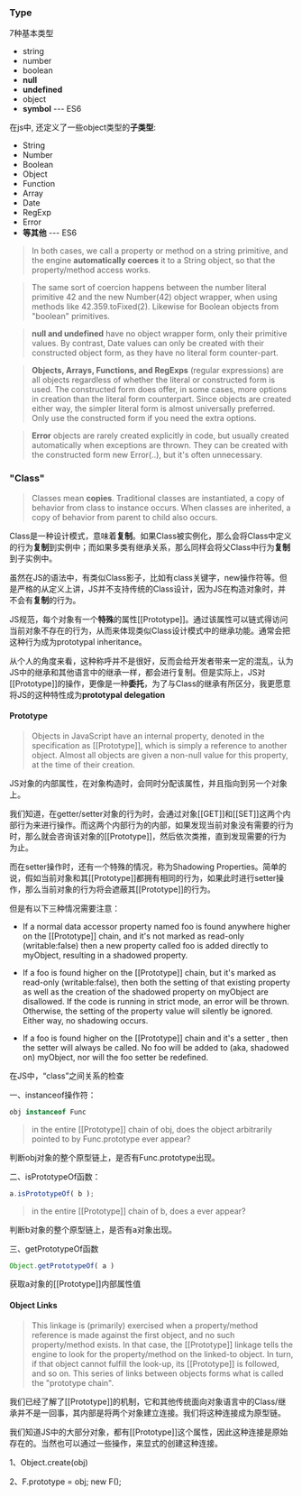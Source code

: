 ### Type

7种基本类型
- string
- number
- boolean
- **null**
- **undefined**
- object
- **symbol** --- ES6

在js中, 还定义了一些object类型的**子类型**:
- String
- Number
- Boolean
- Object
- Function
- Array
- Date
- RegExp
- Error
- **等其他** --- ES6


> In both cases, we call a property or method on a string primitive, and the engine **automatically coerces** it to a String object, so that the property/method access works.

> The same sort of coercion happens between the number literal primitive 42 and the new Number(42) object wrapper, when using methods like 42.359.toFixed(2). Likewise for Boolean objects from "boolean" primitives.

> **null and undefined** have no object wrapper form, only their primitive values. By contrast, Date values can only be created with their constructed object form, as they have no literal form counter-part.

> **Objects, Arrays, Functions, and RegExps** (regular expressions) are all objects regardless of whether the literal or constructed form is used. The constructed form does offer, in some cases, more options in creation than the literal form counterpart. Since objects are created either way, the simpler literal form is almost universally preferred. Only use the constructed form if you need the extra options.

> **Error** objects are rarely created explicitly in code, but usually created automatically when exceptions are thrown. They can be created with the constructed form new Error(..), but it's often unnecessary.


### "Class"

> Classes mean **copies**.
> Traditional classes are instantiated, a copy of behavior from class to instance occurs. When classes are inherited, a copy of behavior from parent to child also occurs.

Class是一种设计模式，意味着**复制**。如果Class被实例化，那么会将Class中定义的行为**复制**到实例中；而如果多类有继承关系，那么同样会将父Class中行为**复制**到子实例中。

虽然在JS的语法中，有类似Class影子，比如有class关键字，new操作符等。但是严格的从定义上讲，JS并不支持传统的Class设计，因为JS在构造对象时，并不会有**复制**的行为。

JS规范，每个对象有一个**特殊**的属性\[\[Prototype]]。通过该属性可以链式得访问当前对象不存在的行为，从而来体现类似Class设计模式中的继承功能。通常会把这种行为成为prototypal inheritance。

从个人的角度来看，这种称呼并不是很好，反而会给开发者带来一定的混乱，认为JS中的继承和其他语言中的继承一样，都会进行复制。但是实际上，JS对\[\[Prototype]]的操作，更像是一种**委托**，为了与Class的继承有所区分，我更愿意将JS的这种特性成为**prototypal delegation**

#### Prototype

> Objects in JavaScript have an internal property, denoted in the specification as \[\[Prototype]], which is simply a reference to another object. Almost all objects are given a non-null value for this property, at the time of their creation.

JS对象的内部属性，在对象构造时，会同时分配该属性，并且指向到另一个对象上。

我们知道，在getter/setter对象的行为时，会通过对象\[\[GET]]和\[\[SET]]这两个内部行为来进行操作。而这两个内部行为的内部，如果发现当前对象没有需要的行为时，那么就会咨询该对象的\[\[Prototype]]，然后依次类推，直到发现需要的行为为止。

而在setter操作时，还有一个特殊的情况，称为Shadowing Properties。简单的说，假如当前对象和其\[\[Prototype]]都拥有相同的行为，如果此时进行setter操作，那么当前对象的行为将会遮蔽其\[\[Prototype]]的行为。

但是有以下三种情况需要注意：

- If a normal data accessor property named foo is found anywhere higher on the \[\[Prototype]] chain, and it's not marked as read-only (writable:false) then a new property called foo is added directly to myObject, resulting in a shadowed property.

- If a foo is found higher on the \[\[Prototype]] chain, but it's marked as read-only (writable:false), then both the setting of that existing property as well as the creation of the shadowed property on myObject are disallowed. If the code is running in strict mode, an error will be thrown. Otherwise, the setting of the property value will silently be ignored. Either way, no shadowing occurs.

- If a foo is found higher on the \[\[Prototype]] chain and it's a setter , then the setter will always be called. No foo will be added to (aka, shadowed on) myObject, nor will the foo setter be redefined.


在JS中，“class”之间关系的检查

一、instanceof操作符：

```javascript
obj instanceof Func
```
>  in the entire \[\[Prototype]] chain of obj, does the object arbitrarily pointed to by Func.prototype ever appear?

判断obj对象的整个原型链上，是否有Func.prototype出现。


二、isPrototypeOf函数：

```javascript
a.isPrototypeOf( b );
```
> in the entire \[\[Prototype]] chain of b, does a ever appear?

判断b对象的整个原型链上，是否有a对象出现。

三、getPrototypeOf函数

```javascript
Object.getPrototypeOf( a )
```

获取a对象的\[\[Prototype]]内部属性值


#### Object Links

> This linkage is (primarily) exercised when a property/method reference is made against the first object, and no such property/method exists. In that case, the [[Prototype]] linkage tells the engine to look for the property/method on the linked-to object. In turn, if that object cannot fulfill the look-up, its [[Prototype]] is followed, and so on. This series of links between objects forms what is called the "prototype chain".

我们已经了解了\[\[Prototype]]的机制，它和其他传统面向对象语言中的Class/继承并不是一回事，其内部是将两个对象建立连接。我们将这种连接成为原型链。

我们知道JS中的大部分对象，都有\[\[Prototype]]这个属性，因此这种连接是原始存在的。当然也可以通过一些操作，来显式的创建这种连接。

1、Object.create(obj)

2、F.prototype = obj; new F();



